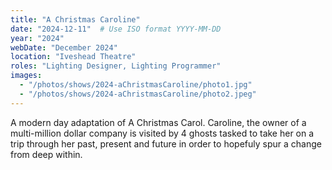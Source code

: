 ```yaml
---
title: "A Christmas Caroline"
date: "2024-12-11"  # Use ISO format YYYY-MM-DD
year: "2024"
webDate: "December 2024"
location: "Iveshead Theatre"
roles: "Lighting Designer, Lighting Programmer"
images:
  - "/photos/shows/2024-aChristmasCaroline/photo1.jpg"
  - "/photos/shows/2024-aChristmasCaroline/photo2.jpeg"
---
```

A modern day adaptation of A Christmas Carol.
Caroline, the owner of a multi-million dollar company is visited by 4 ghosts tasked to take her on a trip through her past, present and future in order to hopefuly spur a change from deep within.